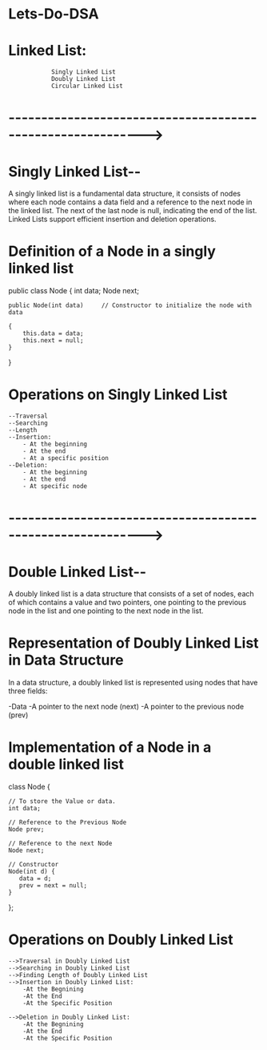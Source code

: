 # Lets-Do-DSA

# Linked List:   
                Singly Linked List
                Doubly Linked List
                Circular Linked List

# ----------------------------------------------------------->

# Singly Linked List--
A singly linked list is a fundamental data structure, it consists of nodes where each node contains a data field and a reference to the next node in the linked list. The next of the last node is null, indicating the end of the list. Linked Lists support efficient insertion and deletion operations.

# Definition of a Node in a singly linked list

public class Node {
    int data;
    Node next;

    public Node(int data)     // Constructor to initialize the node with data

    {
        this.data = data;
        this.next = null;
    }
}

# Operations on Singly Linked List
    --Traversal
    --Searching
    --Length
    --Insertion:
        - At the beginning
        - At the end
        - At a specific position
    --Deletion:
        - At the beginning
        - At the end
        - At specific node

# ----------------------------------------------------------->

# Double Linked List--

A doubly linked list is a data structure that consists of a set of nodes, each of which contains a value and two pointers, one pointing to the previous node in the list and one pointing to the next node in the list. 

# Representation of Doubly Linked List in Data Structure

In a data structure, a doubly linked list is represented using nodes that have three fields:

-Data
-A pointer to the next node (next)
-A pointer to the previous node (prev)

# Implementation of a Node in a double linked list

class Node {

    // To store the Value or data.
    int data;

    // Reference to the Previous Node
    Node prev;
  
    // Reference to the next Node
    Node next;
  
    // Constructor
    Node(int d) {
       data = d;
       prev = next = null;      
    }
};

# Operations on Doubly Linked List
    -->Traversal in Doubly Linked List
    -->Searching in Doubly Linked List
    -->Finding Length of Doubly Linked List
    -->Insertion in Doubly Linked List:
        -At the Begnining
        -At the End
        -At the Specific Position
   
    -->Deletion in Doubly Linked List:
        -At the Begnining
        -At the End
        -At the Specific Position
